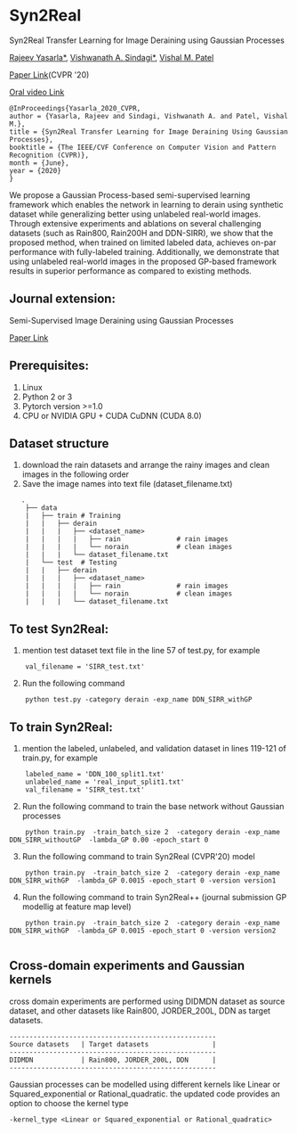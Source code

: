 # Syn2Real 
Syn2Real Transfer Learning for Image Deraining using Gaussian Processes

[Rajeev Yasarla*](https://sites.google.com/view/rajeevyasarla/home), [Vishwanath A. Sindagi*](https://www.vishwanathsindagi.com/), [Vishal M. Patel](https://engineering.jhu.edu/ece/faculty/vishal-m-patel/)

[Paper Link](http://openaccess.thecvf.com/content_CVPR_2020/papers/Yasarla_Syn2Real_Transfer_Learning_for_Image_Deraining_Using_Gaussian_Processes_CVPR_2020_paper.pdf)(CVPR '20)

[Oral video Link](https://www.youtube.com/watch?v=iYuv4Cqgq4k)

    @InProceedings{Yasarla_2020_CVPR,
    author = {Yasarla, Rajeev and Sindagi, Vishwanath A. and Patel, Vishal M.},
    title = {Syn2Real Transfer Learning for Image Deraining Using Gaussian Processes},
    booktitle = {The IEEE/CVF Conference on Computer Vision and Pattern Recognition (CVPR)},
    month = {June},
    year = {2020}
    }
We propose a Gaussian Process-based semi-supervised learning framework which enables the network in learning to derain using synthetic dataset while generalizing better using  unlabeled real-world images. Through extensive experiments and ablations on several challenging datasets (such as Rain800, Rain200H and DDN-SIRR), we show that the proposed method, when trained on limited labeled data, achieves on-par performance with fully-labeled training. Additionally, we demonstrate that using unlabeled real-world images in the proposed GP-based framework results in superior performance as compared to existing methods.

## Journal extension:
Semi-Supervised Image Deraining using Gaussian Processes

[Paper Link](https://arxiv.org/pdf/2009.13075.pdf)

## Prerequisites:
1. Linux
2. Python 2 or 3
3. Pytorch version >=1.0
4. CPU or NVIDIA GPU + CUDA CuDNN (CUDA 8.0)

## Dataset structure
1. download the rain datasets and arrange the rainy images and clean images in the following order
2. Save the image names into text file (dataset_filename.txt)
```
   .
    ├── data 
    |   ├── train # Training  
    |   |   ├── derain        
    |   |   |   ├── <dataset_name>   
    |   |   |   |   ├── rain              # rain images 
    |   |   |   |   └── norain            # clean images
    |   |   |   └── dataset_filename.txt
    |   └── test  # Testing
    |   |   ├── derain         
    |   |   |   ├── <dataset_name>          
    |   |   |   |   ├── rain              # rain images 
    |   |   |   |   └── norain            # clean images
    |   |   |   └── dataset_filename.txt
```

## To test Syn2Real:
1. mention test dataset text file in the line 57 of test.py, for example
```    
    val_filename = 'SIRR_test.txt'
```
2. Run the following command
```   
    python test.py -category derain -exp_name DDN_SIRR_withGP
```
## To train Syn2Real:
1. mention the labeled, unlabeled, and validation dataset in lines 119-121 of train.py, for example
```
    labeled_name = 'DDN_100_split1.txt'
    unlabeled_name = 'real_input_split1.txt'
    val_filename = 'SIRR_test.txt'
``` 
2. Run the following command to train the base network without Gaussian processes
```
    python train.py  -train_batch_size 2  -category derain -exp_name DDN_SIRR_withoutGP  -lambda_GP 0.00 -epoch_start 0
```
3. Run the following command to train Syn2Real (CVPR'20) model 
```
    python train.py  -train_batch_size 2  -category derain -exp_name DDN_SIRR_withGP  -lambda_GP 0.0015 -epoch_start 0 -version version1
```
4. Run the following command to train Syn2Real++ (journal submission GP modellig at feature map level) 
```
    python train.py  -train_batch_size 2  -category derain -exp_name DDN_SIRR_withGP  -lambda_GP 0.0015 -epoch_start 0 -version version2
    
```
## Cross-domain experiments and Gaussian kernels
cross domain experiments are performed using DIDMDN dataset as source dataset, and other datasets like Rain800, JORDER_200L, DDN as target datasets.
```
----------------------------------------------------
Source datasets   | Target datasets                | 
----------------------------------------------------
DIDMDN            | Rain800, JORDER_200L, DDN      |
----------------------------------------------------
```
Gaussian processes can be modelled using different kernels like Linear or Squared_exponential or Rational_quadratic. the updated code provides an option to choose the kernel type
```
-kernel_type <Linear or Squared_exponential or Rational_quadratic>
```
